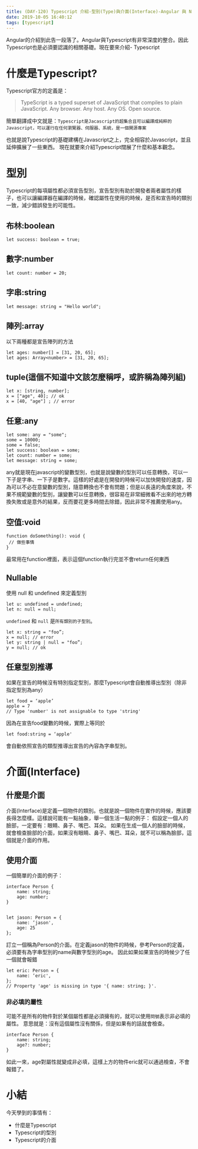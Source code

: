```yaml
---
title: (DAY-120) Typescript 介紹-型別(Type)與介面(Interface)-Angular 與 Nestjs 共舞
date: 2019-10-05 16:40:12
tags: [typescript]
---
```

Angular的介紹到此告一段落了。Angular與Typescript有非常深度的整合。因此Typescript也是必須要認識的相關基礎。現在要來介紹- Typescript

# 什麼是Typescript?
Typescript官方的定義是：
> TypeScript is a typed superset of JavaScript that compiles to plain JavaScript. Any browser. Any host. Any OS. Open source.

簡單翻譯成中文就是：`Typescript是Jacascript的超集合且可以編譯成純粹的Javascript，可以運行在任何瀏覽器、伺服器、系統，是一個開源專案`

也就是說Typescript的基礎建構在Javascript之上，完全相容於Javascript，並且延伸擴展了一些東西。
現在就要來介紹Typescript闊展了什麼和基本觀念。

# 型別
Typescript的每項屬性都必須宣告型別，宣告型別有助於開發者兩者屬性的樣子，也可以讓編譯器在編譯的時候，確認屬性在使用的時候，是否和宣告時的類別一致，減少錯誤發生的可能性。

## 布林:boolean
```
let success: boolean = true;
```
## 數字:number
```
let count: number = 20;
```
## 字串:string
```
let message: string = "Hello world";
```
## 陣列:array
以下兩種都是宣告陣列的方法
```
let ages: number[] = [31, 20, 65];
let ages: Array<number> = [31, 20, 65];
```
## tuple(這個不知道中文該怎麼稱呼，或許稱為陣列組)
```
let x: [string, number];
x = ["age", 40]; // ok
x = [40, "age"] ; // error
```
## 任意:any
```
let some: any = "some";
some = 10000;
some = false;
let success: boolean = some;
let count: number = some;
let message: string = some;
```
any就是現在javascript的變數型別，也就是說變數的型別可以任意轉換，可以一下子是字串、一下子是數字。這樣的好處是在開發的時候可以加快開發的速度，因為可以不必在意變數的型別，隨意轉換也不會有問題；但是以長遠的角度來說，不果不規範變數的型別，讓變數可以任意轉換，很容易在非常細微看不出來的地方轉換失敗或是意外的結果，反而要花更多時間去除錯，因此非常不推薦使用any。

## 空值:void
```
function doSomething(): void {
 // 做些事情
}
```
最常用在function裡面，表示這個function執行完並不會return任何東西

## Nullable
使用 null 和 undefined 來定義型別
```
let u: undefined = undefined;
let n: null = null;
```
`undefined` 和 `null` 是`所有類別的子型別`。
```
let x: string = "foo”; 
x = null; // error 
let y: string | null = "foo”; 
y = null; // ok
```
## 任意型別推導
如果在宣告的時候沒有特別指定型別，那麼Typescript會自動推導出型別（除非指定型別為any）
```
let food = ‘apple’
apple = 7
// Type 'number' is not assignable to type 'string' 
```
因為在宣告food變數的時候，實際上等同於
```
let food:string = ‘apple'
```
會自動依照宣告的類型推導出宣告的內容為字串型別。

# 介面(Interface)
## 什麼是介面
介面(Interface)是定義一個物件的類別。也就是說一個物件在實作的時候，應該要長得怎麼樣。這樣說可能有一點抽象，舉一個生活一點的例子：
假設定一個人的臉部，一定要有：眼睛、鼻子、嘴巴、耳朵。
如果在生成一個人的臉部的時候，就會檢查臉部的介面，如果沒有眼睛、鼻子、嘴巴、耳朵，就不可以稱為臉部，這個就是介面的作用。

## 使用介面
一個簡單的介面的例子：
```
interface Person {
    name: string;
    age: number;
}


let jason: Person = {
    name: ‘jason',
    age: 25
};
```

訂立一個稱為Person的介面。在定義jason的物件的時候，參考Person的定義，必須要有為字串型別的name與數字型別的age。
因此如果如果宣告的時候少了任一個就會報錯
```
let eric: Person = {
    name: ‘eric',
};
// Property 'age' is missing in type '{ name: string; }'.
```
### 非必填的屬性
可能不是所有的物件對於某個屬性都是必須擁有的，就可以使用`問號`表示非必填的屬性。
意思就是：沒有這個屬性沒有關係，但是如果有的話就會檢查。
```
interface Person {
    name: string;
    age?: number;
}
```

如此一來，age對屬性就變成非必填，這樣上方的物件eric就可以通過檢查，不會報錯了。

# 小結
今天學到的事情有：
* 什麼是Typescript
* Typescript的型別
* Typescript的介面
